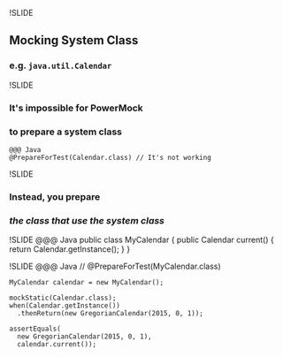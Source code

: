 !SLIDE
## Mocking System Class
### e.g. `java.util.Calendar`

!SLIDE
### It's impossible for PowerMock
### to prepare a system class
	@@@ Java
	@PrepareForTest(Calendar.class) // It's not working

!SLIDE
### Instead, you prepare
### *the class that use the system class*

!SLIDE
	@@@ Java
	public class MyCalendar {
	  public Calendar current() {
	    return Calendar.getInstance();
	  }
	}

!SLIDE
	@@@ Java
	// @PrepareForTest(MyCalendar.class)

	MyCalendar calendar = new MyCalendar();

	mockStatic(Calendar.class);
	when(Calendar.getInstance())
	  .thenReturn(new GregorianCalendar(2015, 0, 1));

	assertEquals(
	  new GregorianCalendar(2015, 0, 1),
	  calendar.current());
